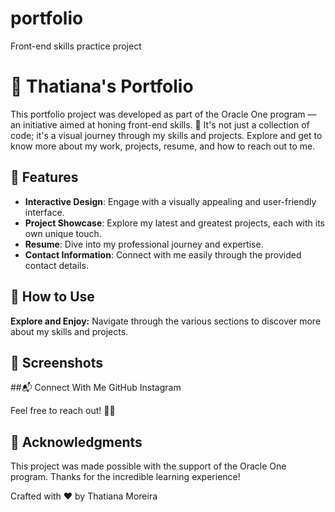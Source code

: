 # portfolio
Front-end skills practice project

# 🚀 Thatiana's Portfolio

This portfolio project was developed as part of the Oracle One program — an initiative aimed at honing front-end skills. 🌟 It's not just a collection of code; it's a visual journey through my skills and projects. Explore and get to know more about my work, projects, resume, and how to reach out to me.


## 🎨 Features

- **Interactive Design**: Engage with a visually appealing and user-friendly interface.
- **Project Showcase**: Explore my latest and greatest projects, each with its own unique touch.
- **Resume**: Dive into my professional journey and expertise.
- **Contact Information**: Connect with me easily through the provided contact details.

## 🚧 How to Use

**Explore and Enjoy:**
Navigate through the various sections to discover more about my skills and projects.

## 📸 Screenshots

##📬 Connect With Me
GitHub
Instagram

Feel free to reach out! 🌈✨

## 🌟 Acknowledgments

This project was made possible with the support of the Oracle One program. Thanks for the incredible learning experience!


Crafted with ❤️ by Thatiana Moreira